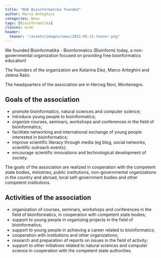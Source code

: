 ```yaml
---
title: "NGO Bioinformatika founded"
author: Marco Anteghini
categories: News
tags: [Bioinformatika]
classes: wide
header:
  teaser: "/assets/images/news/2021-05-21-teaser.png"
---
```


We founded Bioinformatika - Bioinformatics (Bioinform) today, a non-governmental organization focused on providing free bioinformatics education!

The founders of the organization are Katarina Elez, Marco Anteghini and Jelena Rašo.

The headquarters of the association are in Herceg Novi, Montenegro.

## Goals of the association
- promote bioinformatics, natural sciences and computer science;
- introduce young people to bioinformatics;
- organize courses, seminars, workshops and conferences in the field of bioinformatics;
- facilitate networking and international exchange of young people interested in bioinformatics;
- improve scientific literacy through media (eg blog, social networks, scientific outreach events);
- encourage scientific innovations and technological development of society.

The goals of the association are realized in cooperation with the competent state bodies, ministries, public institutions, non-governmental organizations in the country and abroad, local self-government bodies and other competent institutions.

## Activities of the association
- organization of courses, seminars, workshops and conferences in the field of bioinformatics, in cooperation with competent state bodies;
- support to young people in organizing projects in the field of bioinformatics;
- support to young people in achieving a career related to bioinformatics;
- cooperation with institutions and other organizations;
- research and preparation of reports on issues in the field of activity;
- support to other initiatives related to natural sciences and computer science in cooperation with the competent state authorities.
